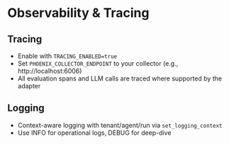 # Observability & Tracing

## Tracing

- Enable with `TRACING_ENABLED=true`
- Set `PHOENIX_COLLECTOR_ENDPOINT` to your collector (e.g., http://localhost:6006)
- All evaluation spans and LLM calls are traced where supported by the adapter

## Logging

- Context-aware logging with tenant/agent/run via `set_logging_context`
- Use INFO for operational logs, DEBUG for deep-dive
